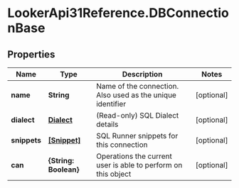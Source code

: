 # LookerApi31Reference.DBConnectionBase

## Properties
Name | Type | Description | Notes
------------ | ------------- | ------------- | -------------
**name** | **String** | Name of the connection. Also used as the unique identifier | [optional] 
**dialect** | [**Dialect**](Dialect.md) | (Read-only) SQL Dialect details | [optional] 
**snippets** | [**[Snippet]**](Snippet.md) | SQL Runner snippets for this connection | [optional] 
**can** | **{String: Boolean}** | Operations the current user is able to perform on this object | [optional] 


